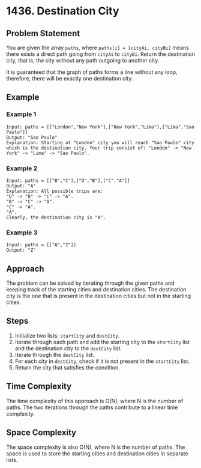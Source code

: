 # 1436. Destination City
## Problem Statement

You are given the array `paths`, where `paths[i] = [cityAi, cityBi]` means there exists a direct path going from `cityAi` to `cityBi`. Return the destination city, that is, the city without any path outgoing to another city.

It is guaranteed that the graph of paths forms a line without any loop, therefore, there will be exactly one destination city.

## Example
### Example 1
```plaintext
Input: paths = [["London","New York"],["New York","Lima"],["Lima","Sao Paulo"]]
Output: "Sao Paulo" 
Explanation: Starting at "London" city you will reach "Sao Paulo" city which is the destination city. Your trip consist of: "London" -> "New York" -> "Lima" -> "Sao Paulo".
```
### Example 2
```plaintext
Input: paths = [["B","C"],["D","B"],["C","A"]]
Output: "A"
Explanation: All possible trips are: 
"D" -> "B" -> "C" -> "A". 
"B" -> "C" -> "A". 
"C" -> "A". 
"A". 
Clearly, the destination city is "A".
```
### Example 3
```plaintext
Input: paths = [["A","Z"]]
Output: "Z"
```

## Approach

The problem can be solved by iterating through the given paths and keeping track of the starting cities and destination cities. The destination city is the one that is present in the destination cities but not in the starting cities.

## Steps

1. Initialize two lists: `startCity` and `destCity`.
2. Iterate through each path and add the starting city to the `startCity` list and the destination city to the `destCity` list.
3. Iterate through the `destCity` list.
4. For each city in `destCity`, check if it is not present in the `startCity` list.
5. Return the city that satisfies the condition.

## Time Complexity

The time complexity of this approach is O(N), where N is the number of paths. The two iterations through the paths contribute to a linear time complexity.

## Space Complexity

The space complexity is also O(N), where N is the number of paths. The space is used to store the starting cities and destination cities in separate lists.

